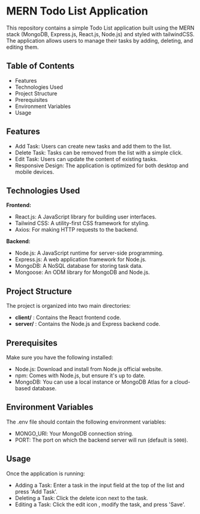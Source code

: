 # MERN Todo List Application

This repository contains a simple Todo List application built using the MERN stack (MongoDB, Express.js, React.js, Node.js) and styled with tailwindCSS. The application allows users to manage their tasks by adding, deleting, and editing them.

## Table of Contents
- Features
- Technologies Used 
- Project Structure
- Prerequisites
- Environment Variables
- Usage

## Features
- Add Task: Users can create new tasks and add them to the list.
- Delete Task: Tasks can be removed from the list with a simple click.
- Edit Task: Users can update the content of existing tasks.
- Responsive Design: The application is optimized for both desktop and mobile devices.

## Technologies Used
**Frontend:**
- React.js: A JavaScript library for building user interfaces.
- Tailwind CSS: A utility-first CSS framework for styling.
- Axios: For making HTTP requests to the backend.



**Backend:**
- Node.js: A JavaScript runtime for server-side programming.
- Express.js: A web application framework for Node.js.
- MongoDB: A NoSQL database for storing task data.
- Mongoose: An ODM library for MongoDB and Node.js.

## Project Structure
The project is organized into two main directories:

- **client/** : Contains the React frontend code.
- **server/** : Contains the Node.js and Express backend code.

## Prerequisites
Make sure you have the following installed:

- Node.js: Download and install from Node.js official website.
- npm: Comes with Node.js, but ensure it's up to date.
- MongoDB: You can use a local instance or MongoDB Atlas for a cloud-based database.

## Environment Variables
The .env file should contain the following environment variables:

- MONGO_URl: Your MongoDB connection string.
- PORT: The port on which the backend server will run (default is ` 5000 `).

## Usage
Once the application is running:

- Adding a Task: Enter a task in the input field at the top of the list and press 'Add Task'.
- Deleting a Task: Click the delete icon next to the task.
- Editing a Task: Click the edit icon , modify the task, and press 'Save'.
